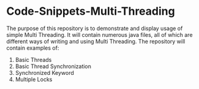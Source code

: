 # Code-Snippets-Multi-Threading
The purpose of this repository is to demonstrate and display usage of simple Multi Threading. It will contain numerous java files, all of which are different ways of writing and using Multi Threading. 
The repository will contain examples of:

1. Basic Threads
2. Basic Thread Synchronization
3. Synchronized Keyword
4. Multiple Locks
